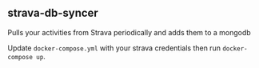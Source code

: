 ## strava-db-syncer

Pulls your activities from Strava periodically and adds them to a mongodb

Update `docker-compose.yml` with your strava credentials then run `docker-compose up`. 